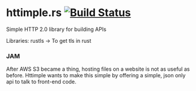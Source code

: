 # httimple.rs [![Build Status](https://travis-ci.org/halvorboe/httimple.rs.svg?branch=master)](https://travis-ci.org/halvorboe/httimple.rs)
Simple HTTP 2.0 library for building APIs



Libraries:
rustls -> To get tls in rust 

### JAM

After AWS S3 became a thing, hosting files on a website is not as useful as before. Httimple wants to make this simple by offering a simple, json only api to talk to front-end code.
